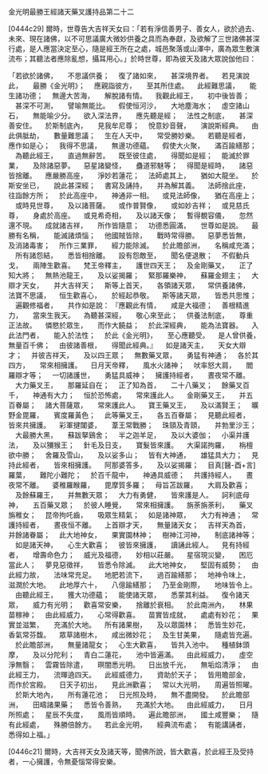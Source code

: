 金光明最勝王經諸天藥叉護持品第二十二

[0444c29] 爾時，世尊告大吉祥天女曰：「若有淨信善男子、善女人，欲於過去、未來、現在諸佛，以不可思議廣大微妙供養之具而為奉獻，及欲解了三世諸佛甚深行處，是人應當決定至心，隨是經王所在之處，城邑聚落或山澤中，廣為眾生敷演流布；其聽法者應除亂想，攝耳用心。」於時世尊，即為彼天及諸大眾說伽他曰：

「若欲於諸佛，　　不思議供養；
　復了諸如來，　　甚深境界者。
　若見演說此，　　最勝《金光明》；
　應親詣彼方，　　至其所住處。
　此經難思議，　　能生諸功德；
　無邊大苦海，　　解脫諸有情。
　我觀此經王，　　初中後皆善；
　甚深不可測，　　譬喻無能比。
　假使恒河沙，　　大地塵海水；
　虛空諸山石，　　無能喻少分。
　欲入深法界，　　應先聽是經；
　法性之制底，　　甚深善安住。
　於斯制底內，　　見我牟尼尊；
　悅意妙音聲，　　演說斯經典。
　由此俱胝劫，　　數量難思議；
　生在人天中，　　常受勝妙樂。
　若聽是經者，　　應作如是心；
　我得不思議，　　無邊功德蘊。
　假使大火聚，　　滿百踰繕那；
　為聽此經王，　　直過無辭苦。
　既至彼住處，　　得聞如是經；
　能滅於罪業，　　及除諸惡夢。
　惡星諸變怪，　　蠱道邪魅等；
　得聞是經時，　　諸惡皆捨離。
　應嚴勝高座，　　淨妙若蓮花；
　法師處其上，　　猶如大龍坐。
　於斯安坐已，　　說此甚深經；
　書寫及誦持，　　并為解其義。
　法師捨此座，　　往詣餘方所；
　於此高座中，　　神通非一相。
　或見法師像，　　猶在高座上；
　或時見世尊，　　及以諸菩薩。
　或作普賢像，　　或如妙吉祥；
　或見慈氏尊，　　身處於高座。
　或見希奇相，　　及以諸天像；
　暫得覩容儀，　　忽然還不現。
　成就諸吉祥，　　所作皆隨意；
　功德悉圓滿，　　世尊如是說。
　最勝有名稱，　　能滅諸煩惱；
　他國賊皆除，　　戰時常得勝。
　惡夢悉皆無，　　及消諸毒害；
　所作三業罪，　　經力能除滅。
　於此贍部洲，　　名稱咸充滿；
　所有諸怨結，　　悉皆相捨離。
　設有怨敵至，　　聞名便退散；
　不假動兵戈，　　兩陣生歡喜。
　梵王帝釋主，　　護世四天王；
　及金剛藥叉，　　正了知大將；
　無熱池龍王，　　及以娑揭羅；
　緊那羅樂神，　　蘇羅金翅主；
　大辯才天女，　　并大吉祥天；
　斯等上首天，　　各領諸天眾，
　常供養諸佛，　　法寶不思議，
　恒生歡喜心，　　於經起恭敬。
　斯等諸天眾，　　皆悉共思惟；
　遍觀修福者，　　共作如是說：
『應觀此有情，　　咸是大福德；
　善根精進力，　　當來生我天。
　為聽甚深經，　　敬心來至此；
　供養法制底，　　尊重正法故。
　憐愍於眾生，　　而作大饒益；
　於此深經典，　　能為法寶器。
　入此法門者，　　能入於法性；
　於此《金光明》，　　至心應聽受。
　是人曾供養，　　無量百千佛；
　由彼諸善根，　　得聞此經典。』
　如是諸天主，　　天女大辯才；
　并彼吉祥天，　　及以四王眾；
　無數藥叉眾，　　勇猛有神通；
　各於其四方，　　常來相擁護。
　日月天帝釋，　　風水火諸神；
　吠率怒大肩，　　閻羅辯才等；
　一切諸護世，　　勇猛具威神；
　擁護持經者，　　晝夜常不離。
　大力藥叉王，　　那羅延自在；
　正了知為首，　　二十八藥叉；
　餘藥叉百千，　　神通有大力；
　恒於恐怖處，　　常來護此人。
　金剛藥叉王，　　并五百眷屬；
　諸大菩薩眾，　　常來護此人。
　寶王藥叉王，　　及以滿賢王；
　曠野金毘羅，　　賓度羅黃色；
　此等藥叉王，　　各五百眷屬；
　見聽此經者，　　皆來共擁護。
　彩軍揵闥婆，　　葦王常戰勝；
　珠頸及青頸，　　并勃里沙王；
　大最勝大黑，　　蘇跋拏鷄舍；
　半之迦羊足，　　及以大婆伽；
　小渠并護法，　　及以獼猴王；
　針毛及日支，　　寶髮皆來護。
　大渠諾拘羅，　　栴檀欲中勝；
　舍羅及雪山，　　及以娑多山；
　皆有大神通，　　雄猛具大力；
　見持此經者，　　皆來相擁護。
　阿那婆答多，　　及以娑揭羅；
　目真[醫-酉+言]羅葉，　　難陀小難陀；
　於百千龍中，　　神通具威德；
　共護持經人，　　晝夜常不離。
　婆稚羅睺羅，　　毘摩質多羅；
　母旨苫跋羅，　　大肩及歡喜；
　及餘蘇羅王，　　并無數天眾；
　大力有勇健，　　皆來護是人。
　訶利底母神，　　五百藥叉眾；
　於彼人睡覺，　　常來相擁護。
　旃荼旃荼利，　　藥叉旃稚女；
　昆帝拘吒齒，　　吸眾生精氣；
　如是諸神眾，　　大力有神通；
　常護持經者，　　晝夜恒不離。
　上首辯才天，　　無量諸天女；
　吉祥天為首，　　并餘諸眷屬；
　此大地神女，　　果實園林神；
　樹神江河神，　　制底諸神等；
　如是諸天神，　　心生大歡喜；
　彼皆來擁護，　　讀誦此經人。
　見有持經者，　　增壽命色力；
　威光及福德，　　妙相以莊嚴。
　星宿現災變，　　困厄當此人；
　夢見惡徵祥，　　皆悉令除滅。
　此大地神女，　　堅固有威勢；
　由此經力故，　　法味常充足。
　地肥若流下，　　過百踰繕那；
　地神令味上，　　滋潤於大地。
　此地厚六十，　　八億踰繕那；
　乃至金剛際，　　地味皆令上。
　由聽此經王，　　獲大功德蘊；
　能使諸天眾，　　悉蒙其利益。
　復令諸天眾，　　威力有光明；
　歡喜常安樂，　　捨離於衰相。
　於此南洲內，　　林果苗稼神；
　由此經威力，　　心常得歡喜。
　苗實皆成就，　　處處有妙花；
　果實並滋繁，　　充滿於大地。
　所有諸果樹，　　及以眾園林；
　悉皆生妙花，　　香氣常芬馥。
　眾草諸樹木，　　咸出微妙花；
　及生甘美果，　　隨處皆充遍。
　於此贍部洲，　　無量諸龍女；
　心生大歡喜，　　皆共入池中。
　種植鉢頭摩，　　及以分陀利；
　青白二蓮花，　　池中皆遍滿。
　由此經威力，　　虛空淨無翳；
　雲霧皆除遣，　　暝闇悉光明。
　日出放千光，　　無垢焰清淨；
　由此經王力，　　流暉遶四天。
　此經威德力，　　資助於天子；
　皆用贍部金，　　而作於宮殿。
　日天子初出，　　見此洲歡喜；
　常以大光明，　　周遍皆照曜。
　於斯大地內，　　所有蓮花池；
　日光照及時，　　無不盡開發。
　於此贍部洲，　　田疇諸果藥；
　悉皆令善熟，　　充滿於大地。
　由此經威力，　　日月所照處；
　星辰不失度，　　風雨皆順時。
　遍此贍部洲，　　國土咸豐樂；
　隨有此經處，　　殊勝倍餘方。
　若此金光明，　　經典流布處；
　有能講誦者，　　悉得如上福。」

[0446c21] 爾時，大吉祥天女及諸天等，聞佛所說，皆大歡喜，於此經王及受持者，一心擁護，令無憂惱常得安樂。
